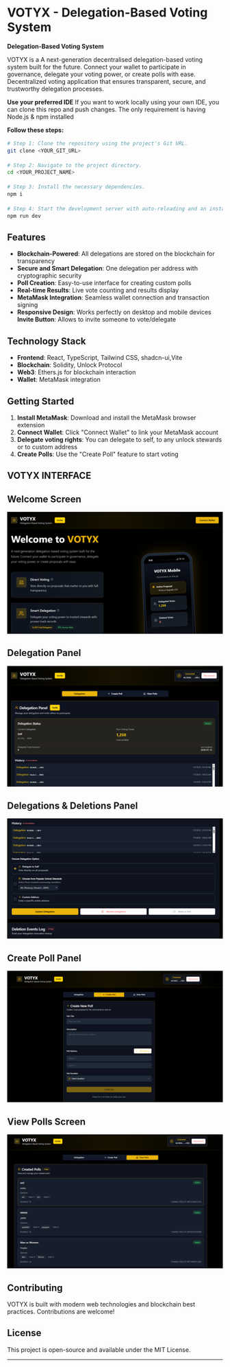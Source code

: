 # VOTYX - Delegation-Based Voting System

**Delegation-Based Voting System**

VOTYX is a A next-generation decentralised delegation-based voting system built for the future. Connect your wallet to participate in governance, delegate your voting power, or create polls with ease. Decentralized voting application that ensures transparent, secure, and trustworthy delegation processes.

**Use your preferred IDE**
If you want to work locally using your own IDE, you can clone this repo and push changes.
The only requirement is having Node.js & npm installed 

**Follow these steps:**
```sh
# Step 1: Clone the repository using the project's Git URL.
git clone <YOUR_GIT_URL>

# Step 2: Navigate to the project directory.
cd <YOUR_PROJECT_NAME>

# Step 3: Install the necessary dependencies.
npm i

# Step 4: Start the development server with auto-reloading and an instant preview.
npm run dev
```
## Features

- **Blockchain-Powered**: All delegations are stored on the blockchain for transparency
- **Secure and Smart Delegation**: One delegation per address with cryptographic security
- **Poll Creation**: Easy-to-use interface for creating custom polls
- **Real-time Results**: Live vote counting and results display
- **MetaMask Integration**: Seamless wallet connection and transaction signing
- **Responsive Design**: Works perfectly on desktop and mobile devices
  **Invite Button**: Allows to invite someone to vote/delegate


## Technology Stack

- **Frontend**: React, TypeScript, Tailwind CSS, shadcn-ui,Vite
- **Blockchain**: Solidity, Unlock Protocol
- **Web3**: Ethers.js for blockchain interaction
- **Wallet**: MetaMask integration

## Getting Started

1. **Install MetaMask**: Download and install the MetaMask browser extension
2. **Connect Wallet**: Click "Connect Wallet" to link your MetaMask account
3. **Delegate voting rights**: You can delegate to self, to any unlock stewards or to custom address                                   
4. **Create Polls**: Use the "Create Poll" feature to start voting


## VOTYX INTERFACE

## Welcome Screen
![Screenshot](./public/Screens/SCREEN%201.png)
## Delegation Panel
![Screenshot](./public/Screens/SCREEN%202.png)
## Delegations & Deletions Panel
![Screenshot](./public/Screens/SCREEN%203.png)
## Create Poll Panel
![Screenshot](./public/Screens/SCREEN%204.png)
## View Polls Screen
![Screenshot](./public/Screens/SCREEN%205.png)


## Contributing

VOTYX is built with modern web technologies and blockchain best practices. Contributions are welcome!

## License

This project is open-source and available under the MIT License.

---

